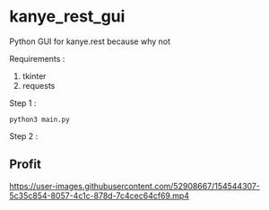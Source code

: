 # kanye_rest_gui
Python GUI for kanye.rest because why not

Requirements :
1. tkinter
2. requests

Step 1 :
```
python3 main.py
```

Step 2 :
## Profit


https://user-images.githubusercontent.com/52908667/154544307-5c35c854-8057-4c1c-878d-7c4cec64cf69.mp4

